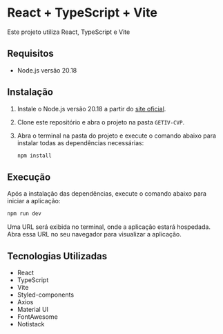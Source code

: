# React + TypeScript + Vite

Este projeto utiliza React, TypeScript e Vite

## Requisitos

- Node.js versão 20.18

## Instalação

1. Instale o Node.js versão 20.18 a partir do [site oficial](https://nodejs.org/).
2. Clone este repositório e abra o projeto na pasta `GETIV-CVP`.
3. Abra o terminal na pasta do projeto e execute o comando abaixo para instalar todas as dependências necessárias:

   ```sh
   npm install
   ```

## Execução

Após a instalação das dependências, execute o comando abaixo para iniciar a aplicação:

```sh
npm run dev
```

Uma URL será exibida no terminal, onde a aplicação estará hospedada. Abra essa URL no seu navegador para visualizar a aplicação.

## Tecnologias Utilizadas

- React
- TypeScript
- Vite
- Styled-components
- Axios
- Material UI
- FontAwesome
- Notistack
